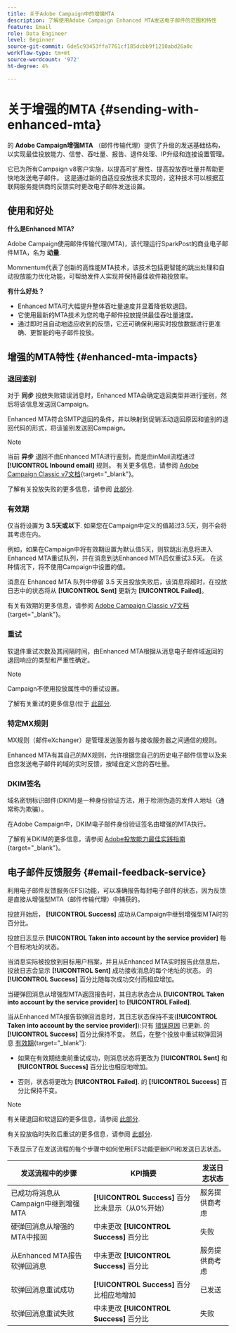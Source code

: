 ```yaml
---
title: 关于Adobe Campaign中的增强MTA
description: 了解使用Adobe Campaign Enhanced MTA发送电子邮件的范围和特性
feature: Email
role: Data Engineer
level: Beginner
source-git-commit: 6de5c93453ffa7761cf185dcbb9f1210abd26a0c
workflow-type: tm+mt
source-wordcount: '972'
ht-degree: 4%

---
```


# 关于增强的MTA {#sending-with-enhanced-mta}

的 **Adobe Campaign增强MTA** （邮件传输代理）提供了升级的发送基础结构，以实现最佳投放能力、信誉、吞吐量、报告、退件处理、IP升级和连接设置管理。

它已为所有Campaign v8客户实施，以提高可扩展性、提高投放吞吐量并帮助更快地发送电子邮件。 这是通过新的自适应投放技术实现的，这种技术可以根据互联网服务提供商的反馈实时更改电子邮件发送设置。

## 使用和好处

**什么是Enhanced MTA?**

Adobe Campaign使用邮件传输代理(MTA)，该代理运行SparkPost的商业电子邮件MTA，名为 **动量**.

Mommentum代表了创新的高性能MTA技术，该技术包括更智能的跳出处理和自动投放能力优化功能，可帮助发件人实现并保持最佳收件箱投放率。

**有什么好处？**

* Enhanced MTA可大幅提升整体吞吐量速度并显着降低软退回。
* 它使用最新的MTA技术为您的电子邮件投放提供最佳吞吐量速度。
* 通过即时且自动地适应收到的反馈，它还可确保利用实时投放数据进行更准确、更智能的电子邮件投放。

## 增强的MTA特性 {#enhanced-mta-impacts}

### 退回鉴别

对于 **同步** 投放失败错误消息时，Enhanced MTA会确定退回类型并进行鉴别，然后将该信息发送回Campaign。

Enhanced MTA符合SMTP退回的条件，并以映射到促销活动退回原因和鉴别的退回代码的形式，将该鉴别发送回Campaign。

>[!NOTE]
>
>当前 **异步** 退回不由Enhanced MTA进行鉴别，而是由inMail流程通过 **[!UICONTROL Inbound email]** 规则。 有关更多信息，请参阅 [Adobe Campaign Classic v7文档](https://experienceleague.adobe.com/docs/campaign-classic/using/sending-messages/monitoring-deliveries/understanding-delivery-failures.html#bounce-mail-qualification){target=&quot;_blank&quot;}。 <!--Refer to [bounce mail qualification](delivery-failures.md#bounce-mail-qualification)-->

了解有关投放失败的更多信息，请参阅 [此部分](delivery-failures.md).

### 有效期

仅当将设置为 **3.5天或以下**. 如果您在Campaign中定义的值超过3.5天，则不会将其考虑在内。

例如，如果在Campaign中将有效期设置为默认值5天，则软跳出消息将进入Enhanced MTA重试队列，并在消息到达Enhanced MTA后仅重试3.5天。 在这种情况下，将不使用Campaign中设置的值。

消息在 Enhanced MTA 队列中停留 3.5 天且投放失败后，该消息将超时，在投放日志中的状态将从 **[!UICONTROL Sent]** 更新为 **[!UICONTROL Failed]**。

有关有效期的更多信息，请参阅 [Adobe Campaign Classic v7文档](https://experienceleague.adobe.com/docs/campaign-classic/using/sending-messages/key-steps-when-creating-a-delivery/steps-sending-the-delivery.html#defining-validity-period){target=&quot;_blank&quot;}。

### 重试

软退件重试次数及其间隔时间，由Enhanced MTA根据从消息电子邮件域返回的退回响应的类型和严重性确定。

>[!NOTE]
>
>Campaign不使用投放属性中的重试设置。

了解有关重试的更多信息(位于 [此部分](delivery-failures.md#retries).

### 特定MX规则

MX规则（邮件eXchanger）是管理发送服务器与接收服务器之间通信的规则。

Enhanced MTA有其自己的MX规则，允许根据您自己的历史电子邮件信誉以及来自您发送电子邮件的域的实时反馈，按域自定义您的吞吐量。

### DKIM签名

域名密钥标识邮件(DKIM)是一种身份验证方法，用于检测伪造的发件人地址（通常称为欺骗）。

在Adobe Campaign中，DKIM电子邮件身份验证签名由增强的MTA执行。

了解有关DKIM的更多信息，请参阅 [Adobe投放能力最佳实践指南](https://experienceleague.adobe.com/docs/deliverability-learn/deliverability-best-practice-guide/transition-process/infrastructure.html#authentication){target=&quot;_blank&quot;}。

## 电子邮件反馈服务 {#email-feedback-service}

利用电子邮件反馈服务(EFS)功能，可以准确报告每封电子邮件的状态，因为反馈是直接从增强型MTA（邮件传输代理）中捕获的。

投放开始后， **[!UICONTROL Success]** 成功从Campaign中继到增强型MTA时的百分比。

投放日志显示 **[!UICONTROL Taken into account by the service provider]** 每个目标地址的状态。

当消息实际被投放到目标用户档案，并且从Enhanced MTA实时报告此信息后，投放日志会显示 **[!UICONTROL Sent]** 成功接收消息的每个地址的状态。 的 **[!UICONTROL Success]** 百分比随每次成功交付而相应增加。

当硬弹回消息从增强型MTA返回报告时，其日志状态会从 **[!UICONTROL Taken into account by the service provider]** to **[!UICONTROL Failed]**<!-- and the **[!UICONTROL Bounces + errors]** percentage is increased accordingly-->.

当从Enhanced MTA报告软弹回消息时，其日志状态保持不变(**[!UICONTROL Taken into account by the service provider]**):只有 [错误原因](delivery-failures.md#delivery-failure-reasons) 已更新<!-- and the **[!UICONTROL Bounces + errors]** percentage is increased accordingly-->. 的 **[!UICONTROL Success]** 百分比保持不变。 然后，在整个投放中重试软弹回消息 [有效期](https://experienceleague.adobe.com/docs/campaign-classic/using/sending-messages/key-steps-when-creating-a-delivery/steps-sending-the-delivery.html#defining-validity-period){target=&quot;_blank&quot;}:

* 如果在有效期结束前重试成功，则消息状态将更改为 **[!UICONTROL Sent]** 和 **[!UICONTROL Success]** 百分比也相应地增加。

* 否则，状态将更改为 **[!UICONTROL Failed]**. 的 **[!UICONTROL Success]** <!--and **[!UICONTROL Bounces + errors]** -->百分比保持不变。

>[!NOTE]
>
>有关硬退回和软退回的更多信息，请参阅 [此部分](delivery-failures.md#delivery-failure-reasons).
>
>有关投放临时失败后重试的更多信息，请参阅 [此部分](delivery-failures.md#retries).

下表显示了在发送流程的每个步骤中如何使用EFS功能更新KPI和发送日志状态。

| 发送流程中的步骤 | KPI摘要 | 发送日志状态 |
|--- |--- |--- |
| 已成功将消息从Campaign中继到增强MTA | **[!UICONTROL Success]** 百分比未显示（从0%开始） | 服务提供商考虑 |
| 硬弹回消息从增强的MTA中报回 | 中未更改 **[!UICONTROL Success]** 百分比 | 失败 |
| 从Enhanced MTA报告软弹回消息 | 中未更改 **[!UICONTROL Success]** 百分比 | 服务提供商考虑 |
| 软弹回消息重试成功 | **[!UICONTROL Success]** 百分比相应地增加 | 已发送 |
| 软弹回消息重试失败 | 中未更改 **[!UICONTROL Success]** 百分比 | 失败 |

